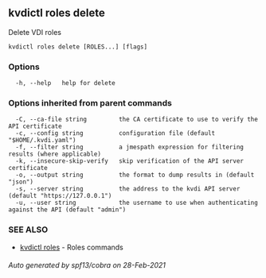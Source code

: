 ## kvdictl roles delete

Delete VDI roles

```
kvdictl roles delete [ROLES...] [flags]
```

### Options

```
  -h, --help   help for delete
```

### Options inherited from parent commands

```
  -C, --ca-file string         the CA certificate to use to verify the API certificate
  -c, --config string          configuration file (default "$HOME/.kvdi.yaml")
  -f, --filter string          a jmespath expression for filtering results (where applicable)
  -k, --insecure-skip-verify   skip verification of the API server certificate
  -o, --output string          the format to dump results in (default "json")
  -s, --server string          the address to the kvdi API server (default "https://127.0.0.1")
  -u, --user string            the username to use when authenticating against the API (default "admin")
```

### SEE ALSO

* [kvdictl roles](kvdictl_roles.md)	 - Roles commands

###### Auto generated by spf13/cobra on 28-Feb-2021
